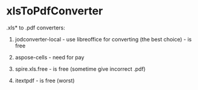 # xlsToPdfConverter

.xls* to .pdf converters:

1. jodconverter-local - use libreoffice for converting (the best choice) - is free

2. aspose-cells - need for pay

3. spire.xls.free - is free (sometime give incorrect .pdf)

4. itextpdf - is free (worst)
